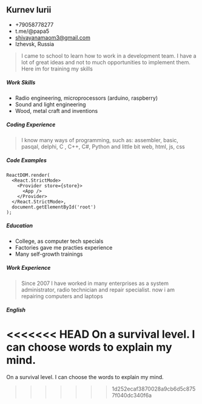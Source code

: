 ## Kurnev Iurii

- +79058778277
- t.me/@papa5
- shivayanamaom3@gmail.com
- Izhevsk, Russia

> I came to school to learn how to work in a development team. I have a lot of great ideas and not to much opportunities to implement them. Here im for training my skills

##### Work Skills

- Radio engineering, microprocessors (arduino, raspberry)
- Sound and light engineering
- Wood, metal craft and inventions

##### Coding Experience

> I know many ways of programming, such as: assembler, basic, pasqal, delphi, C , C++, C#, Python and little bit web, html, js, css

##### Code Examples

```
ReactDOM.render(
  <React.StrictMode>
    <Provider store={store}>
      <App />
    </Provider>
  </React.StrictMode>,
  document.getElementById('root')
);
```

##### Education

- College, as computer tech specials
- Factories gave me practies experience
- Many self-growth trainings

##### Work Experience

> Since 2007 I have worked in many enterprises as a system administrator, radio technician and repair specialist. now i am repairing computers and laptops

##### English

<<<<<<< HEAD
On a survival level. I can choose words to explain my mind.
=======
On a survival level. I can choose the words to explain my mind.
>>>>>>> 1d252ecaf3870028a9cb6d5c8757f040dc340f6a
